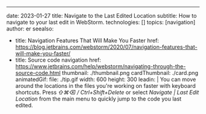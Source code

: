 ---
date: 2023-01-27
title: Navigate to the Last Edited Location
subtitle: How to navigate to your last edit in WebStorm.
technologies: []
topics: [navigation]
author: er
seealso:
- title: Navigation Features That Will Make You Faster
  href: https://blog.jetbrains.com/webstorm/2020/07/navigation-features-that-will-make-you-faster/
- title: Source code navigation
  href: https://www.jetbrains.com/help/webstorm/navigating-through-the-source-code.html
thumbnail: ./thumbnail.png
cardThumbnail: ./card.png
animatedGif:
  file: ./tip.gif
  width: 600
  height: 300
leadin: |
  You can move around the locations in the files you're working on faster with keyboard shortcuts.
  Press _⇧⌘⌫ / Ctrl+Shift+Delete_ or select _Navigate | Last Edit Location_ from the main menu to quickly jump to the code you last edited.
